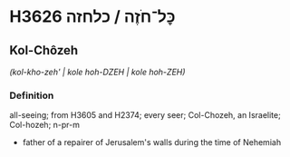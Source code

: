 # H3626 כׇּל־חֹזֶה / כלחזה

## Kol-Chôzeh

_(kol-kho-zeh' | kole hoh-DZEH | kole hoh-ZEH)_

### Definition

all-seeing; from H3605 and H2374; every seer; Col-Chozeh, an Israelite; Col-hozeh; n-pr-m

- father of a repairer of Jerusalem's walls during the time of Nehemiah

